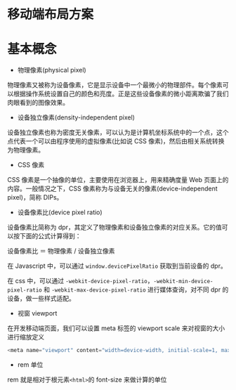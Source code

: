 # 移动端布局方案

# 基本概念

- 物理像素(physical pixel)

物理像素又被称为设备像素，它是显示设备中一个最微小的物理部件。每个像素可以根据操作系统设置自己的颜色和亮度。正是这些设备像素的微小距离欺骗了我们肉眼看到的图像效果。

- 设备独立像素(density-independent pixel)

设备独立像素也称为密度无关像素，可以认为是计算机坐标系统中的一个点，这个点代表一个可以由程序使用的虚拟像素(比如说 CSS 像素)，然后由相关系统转换为物理像素。

- CSS 像素

CSS 像素是一个抽像的单位，主要使用在浏览器上，用来精确度量 Web 页面上的内容。一般情况之下，CSS 像素称为与设备无关的像素(device-independent pixel)，简称 DIPs。

- 设备像素比(device pixel ratio)

设备像素比简称为 dpr，其定义了物理像素和设备独立像素的对应关系。它的值可以按下面的公式计算得到：

设备像素比 ＝ 物理像素 / 设备独立像素

在 Javascript 中，可以通过 `window.devicePixelRatio` 获取到当前设备的 dpr。

在 css 中，可以通过 `-webkit-device-pixel-ratio`，`-webkit-min-device-pixel-ratio` 和 `-webkit-max-device-pixel-ratio` 进行媒体查询，对不同 dpr 的设备，做一些样式适配。

- 视窗 viewport

在开发移动端页面，我们可以设置 meta 标签的 viewport scale 来对视窗的大小进行缩放定义

```js
<meta name="viewport" content="width=device-width, initial-scale=1, maximum-scale=1">
```

- rem 单位

rem 就是相对于根元素`<html>`的 font-size 来做计算的单位
